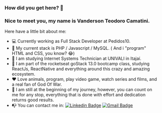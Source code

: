 ### How did you get here? 🤔
### Nice to meet you, my name is Vanderson Teodoro Camatini.

Here have a little bit about me:
- :computer: Currently working as Full Stack Developer at Pedidos10.
- :bookmark_tabs: My current stack is PHP / Javascript / MySQL. ( And i "program" HTML and CSS, you know?  :joy:)
- :school: I am studying Internet Systems Technician at UNIVALI in Itajaí.
- :book: I am part of the rocketseat goStack 13.0 bootcamp class, studying ReactJs, ReactNative and everything around this crazy and amazing ecosystem.
- :heart: Love animals, program, play video game, watch series and films, and a real fan of God Of War.
- :muscle: I am still at the beginning of my journey, however, you can count on me for any stop, everything that is done with effort and dedication returns good results.
- :mailbox_with_no_mail: You can contact me in: [![Linkedin Badge](https://img.shields.io/badge/-VandersonCamatini-blue?style=flat-square&logo=Linkedin&logoColor=white&link=https://www.linkedin.com/in/vanderson-camatini/)](https://www.linkedin.com/in/vanderson-camatini/)  [![Gmail Badge](https://img.shields.io/badge/-vandersoncamatini66@gmail.com-c14438?style=flat-square&logo=Gmail&logoColor=white&link=mailto:vandersoncamatini66@gmail.com)](mailto:vandersoncamatini66@gmail.com)
